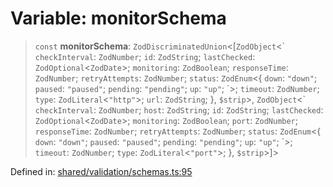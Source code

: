 # Variable: monitorSchema

> `const` **monitorSchema**: `ZodDiscriminatedUnion`\<\[`ZodObject`\<\` `checkInterval`: `ZodNumber`; `id`: `ZodString`; `lastChecked`: `ZodOptional`\<`ZodDate`\>; `monitoring`: `ZodBoolean`; `responseTime`: `ZodNumber`; `retryAttempts`: `ZodNumber`; `status`: `ZodEnum`\<\{ `down`: `"down"`; `paused`: `"paused"`; `pending`: `"pending"`; `up`: `"up"`; \`\>; `timeout`: `ZodNumber`; `type`: `ZodLiteral`\<`"http"`\>; `url`: `ZodString`; \}, `$strip`\>, `ZodObject`\<\` `checkInterval`: `ZodNumber`; `host`: `ZodString`; `id`: `ZodString`; `lastChecked`: `ZodOptional`\<`ZodDate`\>; `monitoring`: `ZodBoolean`; `port`: `ZodNumber`; `responseTime`: `ZodNumber`; `retryAttempts`: `ZodNumber`; `status`: `ZodEnum`\<\{ `down`: `"down"`; `paused`: `"paused"`; `pending`: `"pending"`; `up`: `"up"`; \`\>; `timeout`: `ZodNumber`; `type`: `ZodLiteral`\<`"port"`\>; \}, `$strip`\>\]\>

Defined in: [shared/validation/schemas.ts:95](https://github.com/Nick2bad4u/Uptime-Watcher/blob/2a45eeb1723f8f7089001af2c92aa07d82dfe7e4/shared/validation/schemas.ts#L95)
